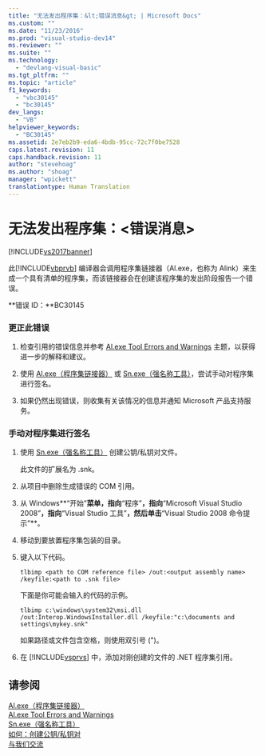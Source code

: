 ```yaml
---
title: "无法发出程序集：&lt;错误消息&gt; | Microsoft Docs"
ms.custom: ""
ms.date: "11/23/2016"
ms.prod: "visual-studio-dev14"
ms.reviewer: ""
ms.suite: ""
ms.technology: 
  - "devlang-visual-basic"
ms.tgt_pltfrm: ""
ms.topic: "article"
f1_keywords: 
  - "vbc30145"
  - "bc30145"
dev_langs: 
  - "VB"
helpviewer_keywords: 
  - "BC30145"
ms.assetid: 2e7eb2b9-eda6-4bdb-95cc-72c7f0be7528
caps.latest.revision: 11
caps.handback.revision: 11
author: "stevehoag"
ms.author: "shoag"
manager: "wpickett"
translationtype: Human Translation
---
```

# 无法发出程序集：&lt;错误消息&gt;
[!INCLUDE[vs2017banner](../../../csharp/includes/vs2017banner.md)]

此[!INCLUDE[vbprvb](../../../csharp/programming-guide/concepts/linq/includes/vbprvb_md.md)] 编译器会调用程序集链接器（Al.exe，也称为 Alink）来生成一个具有清单的程序集，而该链接器会在创建该程序集的发出阶段报告一个错误。  
  
 **错误 ID：**BC30145  
  
### 更正此错误  
  
1.  检查引用的错误信息并参考 [Al.exe Tool Errors and Warnings](http://msdn.microsoft.com/zh-cn/7f125d49-0a03-47a6-9ba9-d61a679a7d4b) 主题，以获得进一步的解释和建议。  
  
2.  使用 [Al.exe（程序集链接器）](../Topic/Al.exe%20\(Assembly%20Linker\).md) 或 [Sn.exe（强名称工具）](../Topic/Sn.exe%20\(Strong%20Name%20Tool\).md)，尝试手动对程序集进行签名。  
  
3.  如果仍然出现错误，则收集有关该情况的信息并通知 Microsoft 产品支持服务。  
  
### 手动对程序集进行签名  
  
1.  使用 [Sn.exe（强名称工具）](../Topic/Sn.exe%20\(Strong%20Name%20Tool\).md) 创建公钥\/私钥对文件。  
  
     此文件的扩展名为 .snk。  
  
2.  从项目中删除生成错误的 COM 引用。  
  
3.  从 Windows**“开始”**菜单，指向**“程序”**，指向**“Microsoft Visual Studio 2008”**，指向**“Visual Studio 工具”**，然后单击**“Visual Studio 2008 命令提示”**。  
  
4.  移动到要放置程序集包装的目录。  
  
5.  键入以下代码。  
  
    ```  
    tlbimp <path to COM reference file> /out:<output assembly name> /keyfile:<path to .snk file>  
    ```  
  
     下面是你可能会输入的代码的示例。  
  
    ```  
    tlbimp c:\windows\system32\msi.dll /out:Interop.WindowsInstaller.dll /keyfile:"c:\documents and settings\mykey.snk"  
    ```  
  
     如果路径或文件包含空格，则使用双引号 \("\)。  
  
6.  在 [!INCLUDE[vsprvs](../../../csharp/includes/vsprvs_md.md)] 中，添加对刚创建的文件的 .NET 程序集引用。  
  
## 请参阅  
 [Al.exe（程序集链接器）](../Topic/Al.exe%20\(Assembly%20Linker\).md)   
 [Al.exe Tool Errors and Warnings](http://msdn.microsoft.com/zh-cn/7f125d49-0a03-47a6-9ba9-d61a679a7d4b)   
 [Sn.exe（强名称工具）](../Topic/Sn.exe%20\(Strong%20Name%20Tool\).md)   
 [如何：创建公钥\/私钥对](../Topic/How%20to:%20Create%20a%20Public-Private%20Key%20Pair.md)   
 [与我们交流](/visual-studio/ide/talk-to-us)